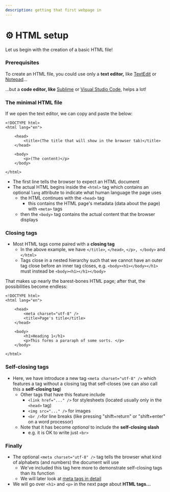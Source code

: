 ```yaml
---
description: getting that first webpage in
---
```


# ⚙️ HTML setup

Let us begin with the creation of a basic HTML file!

### Prerequisites

To create an HTML file, you could use only a **text editor,** like [TextEdit](https://en.wikipedia.org/wiki/TextEdit) or [Notepad](https://en.wikipedia.org/wiki/Microsoft_Notepad)...

...but a **code editor, like** [Sublime](https://www.sublimetext.org) or [Visual Studio Code](https://code.visualstudio.com), helps a lot!

### The minimal HTML file

If we open the text editor, we can copy and paste the below:

```markup
<!DOCTYPE html>
<html lang="en">

    <head>
        <title>(The title that will show in the browser tab)</title>        
    </head>
    
    <body>
        <p>(The content)</p>
    </body>
    
</html>
```

* The first line tells the browser to expect an HTML document
* The actual HTML begins inside the `<html>` tag which contains an optional `lang` attribute to indicate what human language the page uses
  * the HTML continues with the `<head>` tag&#x20;
    * this contains the HTML page's metadata (data about the page) with `<meta>` tags
  * then the `<body>` tag contains the actual content that the browser displays

### Closing tags

* Most HTML tags come paired with a **closing tag**
  * In the above example, we have `</title>`, `</head>`, `</p>, </body>` and `</html>`
  * Tags close in a nested hierarchy such that we cannot have an outer tag close before an inner tag closes, e.g. `<body><h1></body></h1>` must instead be `<body><h1></h1></body>`

That makes up nearly the barest-bones HTML page; after that, the possibilities become endless:

```markup
<!DOCTYPE html>
<html lang="en">

    <head>
        <meta charset="utf-8" />
        <title>Page's title</title>        
    </head>
    
    <body>
        <h1>Heading 1</h1>
        <p>This forms a pararaph of some sorts. </p>
    </body>
    
</html>
```

### Self-closing tags

* Here, we have introduce a new tag `<meta charset="utf-8" />` which features a tag without a closing tag that self-closes (we can also call this a **self-closing tag**)
  * Other tags that have this feature include
    * `<link href="..." />` for stylesheets (located usually only in the `<head>` tag)
    * `<img src="..." />` for images
    * `<br />`for line breaks (like pressing "shift+return" or "shift+enter" on a word processor)
  * Note that it has become _optional_ to include the **self-closing slash**
    * e.g. it is OK to write just `<br>`

### Finally

* The optional `<meta charset="utf-8" />` tag tells the browser what kind of alphabets (and numbers) the document will use
  * We've included this tag here more to demonstrate self-closing tags than its function
  * We will later look at [meta tags in detail](broken-reference)
* We will go over `<h1>` and `<p>` in the next page about **HTML tags...**
